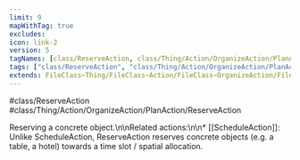 ```yaml
---
limit: 9
mapWithTag: true
excludes:
icon: link-2
version: 5
tagNames: [class/ReserveAction, class/Thing/Action/OrganizeAction/PlanAction/ReserveAction, schema-org/ReserveAction]
tags: ["class/ReserveAction", "class/Thing/Action/OrganizeAction/PlanAction/ReserveAction"]
extends: FileClass~Thing/FileClass~Action/FileClass~OrganizeAction/FileClass~PlanAction
---
```


#class/ReserveAction
#class/Thing/Action/OrganizeAction/PlanAction/ReserveAction


Reserving a concrete object.\n\nRelated actions:\n\n\* [[ScheduleAction]]: Unlike ScheduleAction, ReserveAction reserves concrete objects (e.g. a table, a hotel) towards a time slot / spatial allocation.

